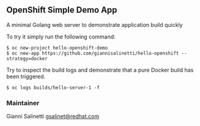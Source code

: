 ## OpenShift Simple Demo App

A minimal Golang web server to demonstrate application build quickly

To try it simply run the following command:
```
$ oc new-project hello-openshift-demo
$ oc new-app https://github.com/giannisalinetti/hello-openshift --strategy=docker
```

Try to inspect the build logs and demonstrate that a pure Docker build has been triggered.
```
$ oc logs builds/hello-server-1 -f
```

### Maintainer
Gianni Salinetti gsalinet@redhat.com


